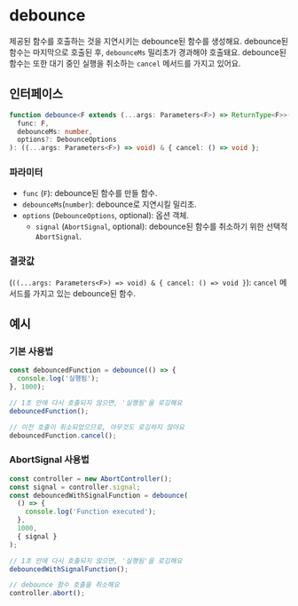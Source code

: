# debounce

제공된 함수를 호출하는 것을 지연시키는 debounce된 함수를 생성해요.
debounce된 함수는 마지막으로 호출된 후, `debounceMs` 밀리초가 경과해야 호출돼요.
debounce된 함수는 또한 대기 중인 실행을 취소하는 `cancel` 메서드를 가지고 있어요.

## 인터페이스

```typescript
function debounce<F extends (...args: Parameters<F>) => ReturnType<F>>(
  func: F,
  debounceMs: number,
  options?: DebounceOptions
): ((...args: Parameters<F>) => void) & { cancel: () => void };
```

### 파라미터

- `func` (`F`): debounce된 함수를 만들 함수.
- `debounceMs`(`number`): debounce로 지연시킬 밀리초.
- `options` (`DebounceOptions`, optional): 옵션 객체.
  - `signal` (`AbortSignal`, optional): debounce된 함수를 취소하기 위한 선택적 `AbortSignal`.

### 결괏값

(`((...args: Parameters<F>) => void) & { cancel: () => void }`): `cancel` 메서드를 가지고 있는 debounce된 함수.

## 예시

### 기본 사용법

```typescript
const debouncedFunction = debounce(() => {
  console.log('실행됨');
}, 1000);

// 1초 안에 다시 호출되지 않으면, '실행됨'을 로깅해요
debouncedFunction();

// 이전 호출이 취소되었으므로, 아무것도 로깅하지 않아요
debouncedFunction.cancel();
```

### AbortSignal 사용법

```typescript
const controller = new AbortController();
const signal = controller.signal;
const debouncedWithSignalFunction = debounce(
  () => {
    console.log('Function executed');
  },
  1000,
  { signal }
);

// 1초 안에 다시 호출되지 않으면, '실행됨'을 로깅해요
debouncedWithSignalFunction();

// debounce 함수 호출을 취소해요
controller.abort();
```
